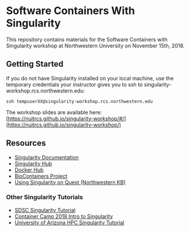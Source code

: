# Software Containers With Singularity

This repository contains materials for the Software Containers with Singularity
workshop at Northwestern University on November 15th, 2018.

## Getting Started

If you do not have Singularity installed on your local machine, use the temporary credentials your instructor gives you to ssh to singularity-workshop.rcs.northwestern.edu:

    ssh tempuserXX@singularity-workshop.rcs.northwestern.edu

The workshop slides are available here: [https://nuitrcs.github.io/singularity-workshop/#/](https://nuitrcs.github.io/singularity-workshop/)

## Resources

- [Singularity Documentation](https://www.sylabs.io/docs/)
- [Singularity Hub](https://www.singularity-hub.org/)
- [Docker Hub](https://hub.docker.com/)
- [BioContainers Project](https://biocontainers.pro/)
- [Using Singularity on Quest (Northwestern KB)](https://kb.northwestern.edu/page.php?id=85614)

### Other Singularity Tutorials
- [SDSC Singularity Tutorial](http://www.sdsc.edu/support/user_guides/tutorials/singularity.html)
- [Container Camp 2018 Intro to Singularity](https://cyverse-container-camp-workshop-2018.readthedocs-hosted.com/en/latest/singularity/singularityintro.html)
- [University of Arizona HPC Singularity Tutorial](https://docs.hpc.arizona.edu/display/UAHPC/Singularity+Tutorials)
